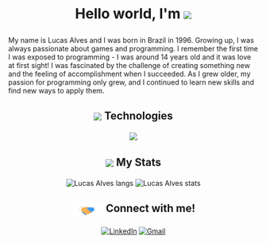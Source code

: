 # <p align="center">Hello world, I'm <img align="center" src="https://readme-typing-svg.demolab.com?font=Mona+Sans&size=32&pause=2000&vCenter=true&repeat=true&width=200&lines=Groot...;Lucas!"/></p></div>

My name is Lucas Alves and I was born in Brazil in 1996.
Growing up, I was always passionate about games and programming. I remember the first time I was exposed to programming - I was around 14 years old and it was love at first sight! I was fascinated by the challenge of creating something new and the feeling of accomplishment when I succeeded. As I grew older, my passion for programming only grew, and I continued to learn new skills and find new ways to apply them.

## <p align="center"><img align="center" src="https://media2.giphy.com/media/QssGEmpkyEOhBCb7e1/giphy.gif?cid=ecf05e47a0n3gi1bfqntqmob8g9aid1oyj2wr3ds3mg700bl&rid=giphy.gif" width="32">&nbsp;Technologies</p>
<p align="center">
  <a href="https://skillicons.dev">
    <img src="https://skillicons.dev/icons?i=py,js,cs,html,css,django,react,jquery,flutter,electron,postgres,docker" />
  </a>
</p>

## <p align="center"><img align="center" src="https://media.giphy.com/media/cj87CxfRtrUifF3Ryk/giphy.gif" width="32">&nbsp;My Stats</p>
<div align="center"><div align="center">
  <img height="150em" src="https://github-readme-stats.vercel.app/api/top-langs/?username=123f0ur5&exclude_repo=CCHindi&langs_count=8&layout=compact&show_icon=true&title_color=fff&icon_color=79ff97&text_color=9f9f9f&bg_color=151515" alt="Lucas Alves langs"/>
  <img height="150em" src="https://github-readme-stats.vercel.app/api/?username=123f0ur5&show_icons=true&hide=stars&title_color=fff&icon_color=79ff97&text_color=9f9f9f&bg_color=151515" alt="Lucas Alves stats"/>
</div></div>


## <p align="center"><img align="center" src="https://github.com/123f0ur5/123f0ur5/blob/main/Handshake.gif" width="64"/>&nbsp;Connect with me!</p>
<p align="center">
  <a href="https://www.linkedin.com/in/lass123four5/" target="_blank"><img src="https://img.icons8.com/plasticine/50/000000/linkedin.png" alt="LinkedIn"/></a>
  <a href="https://mail.google.com/mail/u/0/?to=lucas.123four5@gmail.com&su=Hello&fs=1&tf=cm" target="_blank"><img               src="https://img.icons8.com/plasticine/50/000000/gmail.png" alt="Gmail"/></a>
</p>
